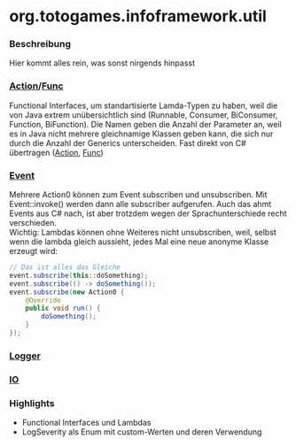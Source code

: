 # org.totogames.infoframework.util

### Beschreibung
Hier kommt alles rein, was sonst nirgends hinpasst

### [Action](../src/main/java/org/totogames/infoframework/util/Action0.java)/[Func](../src/main/java/org/totogames/infoframework/util/Func0.java)
Functional Interfaces, um standartisierte Lamda-Typen zu haben, weil die von Java extrem unübersichtlich sind (Runnable, Consumer, BiConsumer, Function, BiFunction).
Die Namen geben die Anzahl der Parameter an, weil es in Java nicht mehrere gleichnamige Klassen geben kann, die sich nur durch die Anzahl der Generics unterscheiden.
Fast direkt von C# übertragen ([Action](https://docs.microsoft.com/en-us/dotnet/api/system.action), [Func](https://docs.microsoft.com/en-us/dotnet/api/system.func-1))

### [Event](../src/main/java/org/totogames/infoframework/util/Event.java)
Mehrere Action0 können zum Event subscriben und unsubscriben.
Mit Event::invoke() werden dann alle subscriber aufgerufen.
Auch das ahmt Events aus C# nach, ist aber trotzdem wegen der Sprachunterschiede recht verschieden.\
Wichtig: Lambdas können ohne Weiteres nicht unsubscriben, weil, selbst wenn die lambda gleich aussieht, jedes Mal eine neue anonyme Klasse erzeugt wird:

```java
// Das ist alles das Gleiche
event.subscribe(this::doSomething);
event.subscribe(() -> doSomething());
event.subscribe(new Action0 {
    @Override
    public void run() {
        doSomething();
    }
});
```

### [Logger](../src/main/java/org/totogames/infoframework/util/Logger.java)

### [IO](../src/main/java/org/totogames/infoframework/util/IO.java)

### Highlights
- Functional Interfaces und Lambdas
- LogSeverity als Enum mit custom-Werten und deren Verwendung